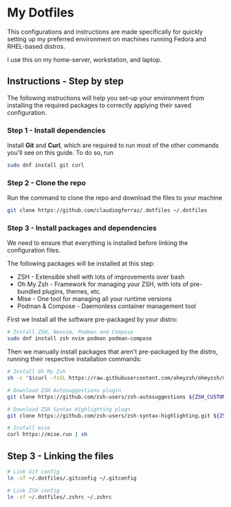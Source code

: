 # My Dotfiles

This configurations and instructions are made specifically for quickly setting up my preferred environment on machines running Fedora and RHEL-based distros. 

I use this on my home-server, workstation, and laptop.

## Instructions - Step by step

The following instructions will help you set-up your environment from installing the required packages to correctly applying their saved configuration.

### Step 1 - Install dependencies

Install **Git** and **Curl**, which are required to run most of the other commands you'll see on this guide. To do so, run

```bash
sudo dnf install git curl
```

### Step 2 - Clone the repo

Run the command to clone the repo and download the files to your machine

```bash
git clone https://github.com/claudiogferraz/.dotfiles ~/.dotfiles
```

### Step 3 - Install packages and dependencies

We need to ensure that everything is installed before linking the configuration files.

The following packages will be installed at this step:

- ZSH - Extensible shell with lots of improvements over bash
- Oh My Zsh - Framework for managing your ZSH, with lots of pre-bundled plugins, themes, etc.
- Mise - One tool for managing all your runtime versions
- Podman & Compose - Daemonless container management tool

First we Install all the software pre-packaged by your distro:

```bash
# Install ZSH, Neovim, Podman and Compose
sudo dnf install zsh nvim podman podman-compose
```

Then we manually install packages that aren't pre-packaged by the distro, running their respective installation commands:

```bash
# Install Oh My Zsh
sh -c "$(curl -fsSL https://raw.githubusercontent.com/ohmyzsh/ohmyzsh/master/tools/install.sh)"

# Download ZSH Autosuggestions plugin
git clone https://github.com/zsh-users/zsh-autosuggestions ${ZSH_CUSTOM:-~/.oh-my-zsh/custom}/plugins/zsh-autosuggestions

# Download ZSH Syntax Highlighting plugn
git clone https://github.com/zsh-users/zsh-syntax-highlighting.git ${ZSH_CUSTOM:-~/.oh-my-zsh/custom}/plugins/zsh-syntax-highlighting

# Install mise
curl https://mise.run | sh
```

## Step 3 - Linking the files

```bash
# Link Git config
ln -sf ~/.dotfiles/.gitconfig ~/.gitconfig

# Link ZSH config
ln -sf ~/.dotfiles/.zshrc ~/.zshrc
```

